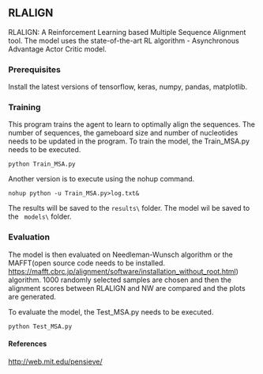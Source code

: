 ## RLALIGN
RLALIGN: A Reinforcement Learning based Multiple Sequence Alignment tool.
The model uses the state-of-the-art RL algorithm - Asynchronous Advantage Actor Critic model.

### Prerequisites
Install the latest versions of tensorflow, keras, numpy, pandas, matplotlib.

### Training 
This program trains the agent to learn to optimally align the sequences. The number of sequences, the gameboard size and number of nucleotides needs to be updated in the program.
To train the model, the Train_MSA.py needs to be executed. 

```
python Train_MSA.py
```
Another version is to execute using the nohup command.

```
nohup python -u Train_MSA.py>log.txt&
```
The results will be saved to the ```results\``` folder.
The model wil be saved to the ``` models\``` folder.

### Evaluation
The model is then evaluated on Needleman-Wunsch algorithm or the MAFFT(open source code needs to be installed. https://mafft.cbrc.jp/alignment/software/installation_without_root.html) algorithm.
1000 randomly selected samples are chosen and then the alignment scores between RLALIGN and NW are compared and the plots are generated.

To evaluate the model, the Test_MSA.py needs to be executed. 

```
python Test_MSA.py
```


#### References
http://web.mit.edu/pensieve/
